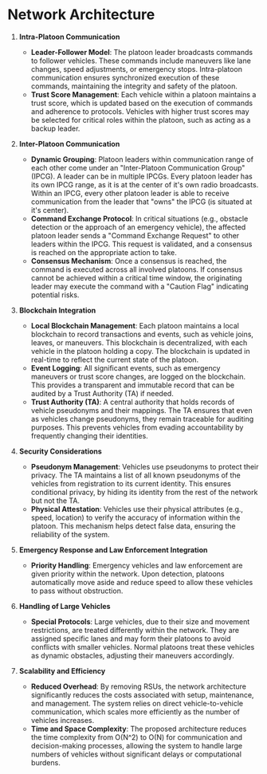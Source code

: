# Network Architecture 

1. **Intra-Platoon Communication**
   - **Leader-Follower Model**: The platoon leader broadcasts commands to follower vehicles. These commands include maneuvers like lane changes, speed adjustments, or emergency stops. Intra-platoon communication ensures synchronized execution of these commands, maintaining the integrity and safety of the platoon.
   - **Trust Score Management**: Each vehicle within a platoon maintains a trust score, which is updated based on the execution of commands and adherence to protocols. Vehicles with higher trust scores may be selected for critical roles within the platoon, such as acting as a backup leader.

2. **Inter-Platoon Communication**
   - **Dynamic Grouping**: Platoon leaders within communication range of each other come under an "Inter-Platoon Communication Group" (IPCG). A leader can be in multiple IPCGs. Every platoon leader has its own IPCG range, as it is at the center of it's own radio broadcasts. Within an IPCG, every other platoon leader is able to receive communication from the leader that "owns" the IPCG (is situated at it's center).
   - **Command Exchange Protocol**: In critical situations (e.g., obstacle detection or the approach of an emergency vehicle), the affected platoon leader sends a "Command Exchange Request" to other leaders within the IPCG. This request is validated, and a consensus is reached on the appropriate action to take.
   - **Consensus Mechanism**: Once a consensus is reached, the command is executed across all involved platoons. If consensus cannot be achieved within a critical time window, the originating leader may execute the command with a "Caution Flag" indicating potential risks.

3. **Blockchain Integration**
   - **Local Blockchain Management**: Each platoon maintains a local blockchain to record transactions and events, such as vehicle joins, leaves, or maneuvers. This blockchain is decentralized, with each vehicle in the platoon holding a copy. The blockchain is updated in real-time to reflect the current state of the platoon.
   - **Event Logging**: All significant events, such as emergency maneuvers or trust score changes, are logged on the blockchain. This provides a transparent and immutable record that can be audited by a Trust Authority (TA) if needed.
   - **Trust Authority (TA)**: A central authority that holds records of vehicle pseudonyms and their mappings. The TA ensures that even as vehicles change pseudonyms, they remain traceable for auditing purposes. This prevents vehicles from evading accountability by frequently changing their identities.

4. **Security Considerations**
   - **Pseudonym Management**: Vehicles use pseudonyms to protect their privacy. The TA maintains a list of all known pseudonyms of the vehicles from registration to its current identity. This ensures conditional privacy, by hiding its identity from the rest of the network but not the TA.
   - **Physical Attestation**: Vehicles use their physical attributes (e.g., speed, location) to verify the accuracy of information within the platoon. This mechanism helps detect false data, ensuring the reliability of the system.

5. **Emergency Response and Law Enforcement Integration**
   - **Priority Handling**: Emergency vehicles and law enforcement are given priority within the network. Upon detection, platoons automatically move aside and reduce speed to allow these vehicles to pass without obstruction.

6. **Handling of Large Vehicles**
   - **Special Protocols**: Large vehicles, due to their size and movement restrictions, are treated differently within the network. They are assigned specific lanes and may form their platoons to avoid conflicts with smaller vehicles. Normal platoons treat these vehicles as dynamic obstacles, adjusting their maneuvers accordingly.

7. **Scalability and Efficiency**
   - **Reduced Overhead**: By removing RSUs, the network architecture significantly reduces the costs associated with setup, maintenance, and management. The system relies on direct vehicle-to-vehicle communication, which scales more efficiently as the number of vehicles increases.
   - **Time and Space Complexity**: The proposed architecture reduces the time complexity from O(N^2) to O(N) for communication and decision-making processes, allowing the system to handle large numbers of vehicles without significant delays or computational burdens.
